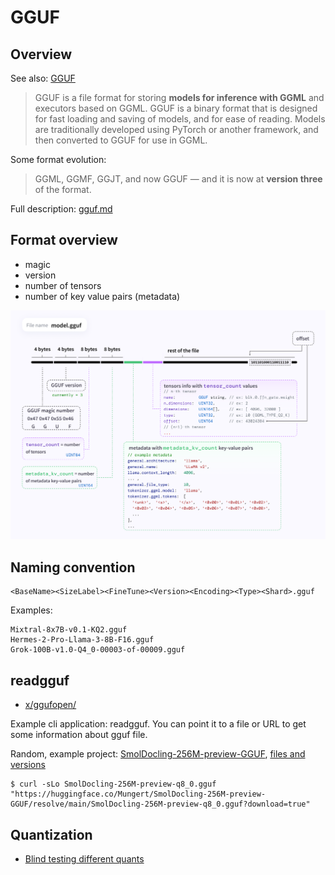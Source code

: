 # GGUF

## Overview

See also: [GGUF](https://github.com/ggml-org/ggml/blob/master/docs/gguf.md)

> GGUF is a file format for storing **models for inference with GGML** and
> executors based on GGML. GGUF is a binary format that is designed for fast
> loading and saving of models, and for ease of reading. Models are
> traditionally developed using PyTorch or another framework, and then
> converted to GGUF for use in GGML.

Some format evolution:

> GGML, GGMF, GGJT, and now GGUF — and it is now at **version three** of the format.

Full description: [gguf.md](https://github.com/ggml-org/ggml/blob/master/docs/gguf.md)

## Format overview

* magic
* version
* number of tensors
* number of key value pairs (metadata)

![](static/313174776-c3623641-3a1d-408e-bfaf-1b7c4e16aa63.png)

## Naming convention

```
<BaseName><SizeLabel><FineTune><Version><Encoding><Type><Shard>.gguf
```

Examples:

```
Mixtral-8x7B-v0.1-KQ2.gguf
Hermes-2-Pro-Llama-3-8B-F16.gguf
Grok-100B-v1.0-Q4_0-00003-of-00009.gguf
```

## readgguf

* [x/ggufopen/](x/ggufopen)

Example cli application: readgguf. You can point it to a file or URL to get
some information about gguf file.

Random, example project:
[SmolDocling-256M-preview-GGUF](https://huggingface.co/Mungert/SmolDocling-256M-preview-GGUF),
[files and
versions](https://huggingface.co/Mungert/SmolDocling-256M-preview-GGUF/tree/main)

```
$ curl -sLo SmolDocling-256M-preview-q8_0.gguf "https://huggingface.co/Mungert/SmolDocling-256M-preview-GGUF/resolve/main/SmolDocling-256M-preview-q8_0.gguf?download=true"
```

## Quantization

* [Blind testing different quants](https://github.com/ggml-org/llama.cpp/discussions/5962)
